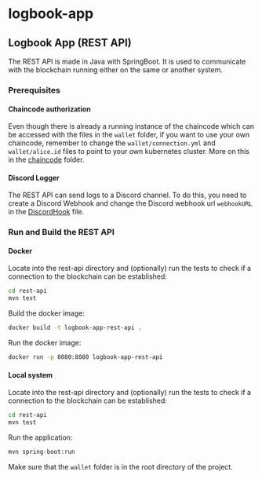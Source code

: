 # logbook-app

## Logbook App (REST API)
The REST API is made in Java with SpringBoot. It is used to communicate with the blockchain running either on the same or another system.

### Prerequisites
#### Chaincode authorization
Even though there is already a running instance of the chaincode which can be accessed with the files in the `wallet` folder, if you want to use your own chaincode, remember to change the `wallet/connection.yml` and `wallet/alice.id` files to point to your own kubernetes cluster.
More on this in the [chaincode](../chaincode/README.md) folder.

#### Discord Logger
The REST API can send logs to a Discord channel. To do this, you need to create a Discord Webhook and change the Discord webhook url `webhookURL` in the [DiscordHook](src/main/java/org/scray/logbookappApi/Logging/DiscordHook.java) file.

### Run and Build the REST API

#### Docker
Locate into the rest-api directory and (optionally) run the tests to check if a connection to the blockchain can be established:
```bash
cd rest-api
mvn test
```

Build the docker image:
```bash
docker build -t logbook-app-rest-api .
```

Run the docker image:
```bash
docker run -p 8080:8080 logbook-app-rest-api
```

#### Local system
Locate into the rest-api directory and (optionally) run the tests to check if a connection to the blockchain can be established:
```bash
cd rest-api
mvn test
```

Run the application:
```bash
mvn spring-boot:run
```

Make sure that the `wallet` folder is in the root directory of the project.